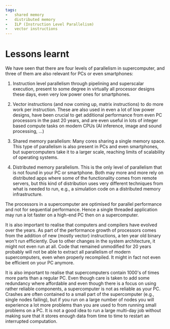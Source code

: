 ```yaml
---
tags:
-   shared memory
-   distributed memory
-   ILP (Instruction Level Parallelism)
-   vector instructions
---
```


# Lessons learnt

We have seen that there are four levels of parallelism in supercomputer, and 
three of them are also relevant for PCs or even smartphones:

1.  Instruction level parallelism through pipelining and superscalar execution,
    present to some degree in virtually all processor designs these days, even
    very low power ones for smartphones.

2.  Vector instructions (and now coming up, matrix instructions) to do more work
    per instruction. These are also used in even a lot of low power designs,
    have been crucial to get additional performance from even PC processors in the 
    past 20 years, and are even useful in lots of integer based compute tasks
    on modern CPUs (AI inference, image and sound processing, ...)

3.  Shared memory parallelism: Many cores sharing a single memory space. 
    This type of parallelism is also present in PCs and even smartphones,
    but supercomputers take it to a larger scale, reaching limits of scalability
    of operating systems.

4.  Distributed memory parallelism. This is the only level of parallelism that is
    not found in your PC or smartphone. Both may more and more rely on distributed
    apps where some of the functionality comes from remote servers, but this kind
    of distribution uses very different techniques from what is needed to run, e.g.,
    a simulation code on a distributed memory infrastructure.

The processors in a supercomputer are optimised for parallel performance and not
for sequential performance. Hence a single threaded application may run a lot faster
on a high-end PC then on a supercomputer.

It is also important to realise that computers and compilers have evolved over the
years. As part of the performance growth of processors comes from the addition of new
(mostly vector) instructions, a ten year old binary won't run efficiently. Due to other
changes in the system architecture, it might not even run at all. Code that remained 
unmodified for 20 years probably will not be able to extract all parallelism of
modern supercomputers, even when properly recompiled. It might in fact not even be
efficient on your PC anymore.

It is also important to realise that supercomputers contain 1000's of times 
more parts than a regular PC. Even though care is taken to add some redundancy
where affordable and even though there is a focus on using rather reliable components,
a supercomputer is not as reliable as your PC. Crashes are often contained to a small
part of the supercomputer (e.g., single nodes failing), but if you run on a large
number of nodes you will experience a lot more problems than you are used to from 
running small problems on a PC. It is not a good idea to run a large
multi-day job without making sure that it stores enough data from time to time to
restart an interrupted computation.
